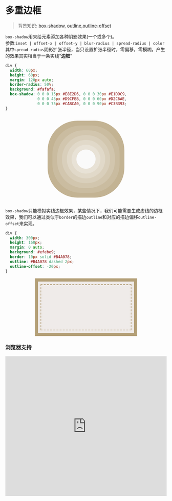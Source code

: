 # 多重边框

> 背景知识: [box-shadow](https://developer.mozilla.org/zh-CN/docs/Web/CSS/box-shadow), [outline](https://developer.mozilla.org/zh-CN/docs/Web/CSS/outline),[outline-offset](https://developer.mozilla.org/zh-CN/docs/Web/CSS/outline-offset)

`box-shadow`用来给元素添加各种阴影效果(一个或多个)。  
参数:`inset | offset-x | offset-y | blur-radius | spread-radius | color`  
其中`spread-radius`阴影扩张半径，当只设置扩张半径时，零偏移，零模糊，产生的效果其实相当于一条实线“**边框**”


```css
div {
  width: 60px; 
  height: 60px;
  margin: 120px auto;
  border-radius: 50%;
  background: #fafafa;
  box-shadow: 0 0 0 15px #E8E2D6, 0 0 0 30px #E1D9C9,  
              0 0 0 45px #D9CFBB, 0 0 0 60px #D2C6AE,  
              0 0 0 75px #CABCA0, 0 0 0 90px #C3B393;
}
```
<div class="demo1">
  <div></div>
</div>

`box-shadow`只能模拟实线边框效果，某些情况下，我们可能需要生成虚线的边框效果，我们可以通过类似于`border`的描边`outline`和对应的描边偏移`outline-offset`来实现。

```css
div {
  width: 300px;
  height: 160px;
  margin: 0 auto;
  background: #efebe9;
  border: 10px solid #B4A078;
  outline: #B4A078 dashed 2px;
  outline-offset: -20px;
}
```
<div class="demo2">
  <div></div>
</div>

<style>
  .demo1, .demo2 {
    width: 100%;
  }
  .demo1 div {
    width: 60px; 
    height: 60px;
    margin: 120px auto;
    border-radius: 50%;
    background: #fafafa;
    box-shadow: 0 0 0 15px #E8E2D6, 0 0 0 30px #E1D9C9,  
                0 0 0 45px #D9CFBB, 0 0 0 60px #D2C6AE,  
                0 0 0 75px #CABCA0, 0 0 0 90px #C3B393;
  }
  .demo2 div {
    width: 300px;
    height: 160px;
    margin: 0 auto;
    background: #efebe9;
    border: 10px solid #B4A078;
    outline: #B4A078 dashed 2px;
    outline-offset: -20px;
  }
</style>

### 浏览器支持

<iframe src="https://caniuse.bitsofco.de/embed/index.html?feat=css-boxshadow&amp;periods=future_1,current,past_1,past_2,past_3&amp;accessible-colours=false" frameborder="0" width="100%" height="436px"></iframe>